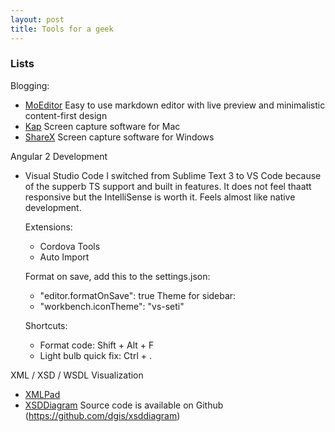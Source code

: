 ```yaml
---
layout: post
title: Tools for a geek
---
```


### Lists

Blogging:

* [MoEditor](https://github.com/Moeditor/Moeditor)
  Easy to use markdown editor with live preview and minimalistic content-first design
* [Kap](https://getkap.co/)
  Screen capture software for Mac
* [ShareX](https://getsharex.com/)
  Screen capture software for Windows

Angular 2 Development

* Visual Studio Code
  I switched from Sublime Text 3 to VS Code because of the supperb TS support and built in features. It does not feel thaatt responsive but the IntelliSense is worth it. Feels almost like native development.
  
  Extensions:
  * Cordova Tools
  * Auto Import
  
  Format on save, add this to the settings.json:
  * "editor.formatOnSave": true
  Theme for sidebar:
  * "workbench.iconTheme": "vs-seti"
  
  Shortcuts:
  * Format code: Shift + Alt + F
  * Light bulb quick fix: Ctrl + .

XML / XSD / WSDL Visualization

* [XMLPad](http://xmlpad-mobile.com/#WmHelp)
* [XSDDiagram](http://regis.cosnier.free.fr/?page=XSDDiagram)
  Source code is available on Github (https://github.com/dgis/xsddiagram)
